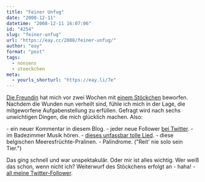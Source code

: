 ```yaml
---
title: "Feiner Unfug"
date: "2008-12-11"
datetime: "2008-12-11 16:07:06"
id: "4254"
slug: "feiner-unfug"
url: "https://eay.cc/2008/feiner-unfug/"
author: "eay"
format: "post"
tags:
  - nonsens
  - stoeckchen
meta:
  - yourls_shorturl: "https://eay.li/7e"
---
```


[Die Freundin](http://spaetz.eayz.net/) hat mich vor zwei Wochen mit [einem Stöckchen](http://spaetz.eayz.net/2008/11/all-small-things.html) beworfen. Nachdem die Wunden nun verheilt sind, fühle ich mich in der Lage, die mitgeworfene Aufgabenstellung zu erfüllen. Gefragt wird nach sechs unwichtigen Dingen, die mich glücklich machen. Also:

\- ein neuer Kommentar in diesem Blog. - jeder neue Follower [bei Twitter](http://twitter.com/Eay). - im Badezimmer Musik hören. - [dieses unfassbar tolle Lied](//eay.cc/2008/arrivederci-fiero/). - diese belgischen Meeresfrüchte-Pralinen. - Palindrome. ("Reit' nie solo sein Tier.")

Das ging schnell und war unspektakulär. Oder mir ist alles wichtig. Wer weiß das schon, wenn nicht ich? Weiterwurf des Stöckchens erfolgt an - haha! - [all meine Twitter-Follower](http://twitter.com/Eay/followers).

